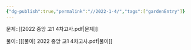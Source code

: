 ```yaml
---
{"dg-publish":true,"permalink":"//2022-1-4/","tags":["gardenEntry"]}
---
```



문제::[[2022 중앙 고1 4차고사.pdf|문제]]

풀이::[[[풀이] 2022 중앙 고1 4차고사.pdf\|풀이]]